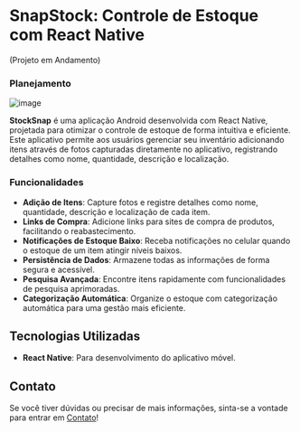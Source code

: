 # **SnapStock: Controle de Estoque com React Native**

(Projeto em Andamento)

### Planejamento
![image](https://github.com/user-attachments/assets/70150c54-bd36-4bde-bf14-c221481551c5)

**StockSnap** é uma aplicação Android desenvolvida com React Native, projetada para otimizar o controle de estoque de forma intuitiva e eficiente. Este aplicativo permite aos usuários gerenciar seu inventário adicionando itens através de fotos capturadas diretamente no aplicativo, registrando detalhes como nome, quantidade, descrição e localização. 

### **Funcionalidades**

- **Adição de Itens**: Capture fotos e registre detalhes como nome, quantidade, descrição e localização de cada item.
- **Links de Compra**: Adicione links para sites de compra de produtos, facilitando o reabastecimento.
- **Notificações de Estoque Baixo**: Receba notificações no celular quando o estoque de um item atingir níveis baixos.
- **Persistência de Dados**: Armazene todas as informações de forma segura e acessível.
- **Pesquisa Avançada**: Encontre itens rapidamente com funcionalidades de pesquisa aprimoradas.
- **Categorização Automática**: Organize o estoque com categorização automática para uma gestão mais eficiente.

## **Tecnologias Utilizadas**

- **React Native**: Para desenvolvimento do aplicativo móvel.
<!-- - **Node.js**: Para gerenciamento de pacotes e execução do aplicativo.
- **Firebase** (ou outra solução de banco de dados): Para persistência de dados e notificações push. -->

## **Contato**

Se você tiver dúvidas ou precisar de mais informações, sinta-se a vontade para entrar em [Contato](https://linktr.ee/leomolinarodev01)!
